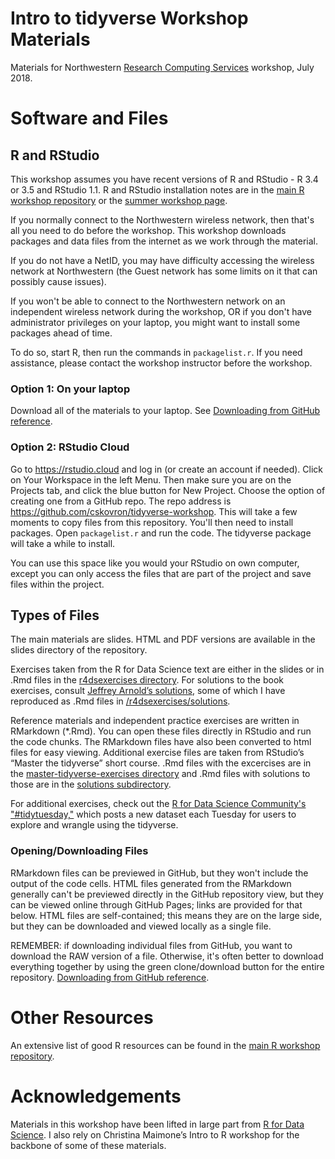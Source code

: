 # Intro to tidyverse Workshop Materials

Materials for Northwestern [Research Computing Services](http://www.it.northwestern.edu/research/) workshop, July 2018. 

# Software and Files

## R and RStudio

This workshop assumes you have recent versions of R and RStudio - R 3.4 or 3.5 and RStudio 1.1.  R and RStudio installation notes are in the [main R workshop repository](https://github.com/nuitrcs/rworkshops) or the [summer workshop page](https://sites.northwestern.edu/summerworkshops/resources/software-installation/).  

If you normally connect to the Northwestern wireless network, then that's all you need to do before the workshop.  This workshop downloads packages and data files from the internet as we work through the material.

If you do not have a NetID, you may have difficulty accessing the wireless network at Northwestern (the Guest network has some limits on it that can possibly cause issues).    

If you won't be able to connect to the Northwestern network on an independent wireless network during the workshop, OR if you don't have administrator privileges on your laptop, you might want to install some packages ahead of time.  

To do so, start R, then run the commands in `packagelist.r`.   If you need assistance, please contact the workshop instructor before the workshop.


### Option 1: On your laptop 

Download all of the materials to your laptop.  See [Downloading from GitHub reference](https://sites.northwestern.edu/summerworkshops/resources/downloading-from-github/).

### Option 2: RStudio Cloud

Go to https://rstudio.cloud and log in (or create an account if needed).  Click on Your Workspace in the left Menu.  Then make sure you are on the Projects tab, and click the blue button for New Project.  Choose the option of creating one from a GitHub repo.  The repo address is https://github.com/cskovron/tidyverse-workshop.  This will take a few moments to copy files from this repository.  You'll then need to install packages.  Open `packagelist.r` and run the code.  The tidyverse package will take a while to install.  

You can use this space like you would your RStudio on own computer, except you can only access the files that are part of the project and save files within the project.

## Types of Files

The main materials are slides. HTML and PDF versions are available in the slides directory of the repository.

Exercises taken from the R for Data Science text  are either in the slides or in .Rmd files in the [r4dsexercises directory](/r4dsexercises). For solutions to the book exercises, consult [Jeffrey Arnold’s solutions](https://jrnold.github.io/r4ds-exercise-solutions/), some of which I have reproduced as .Rmd files in [/r4dsexercises/solutions](/r4dsexercises/solutions).

Reference materials and independent practice exercises are written in RMarkdown (*.Rmd).  You can open these files directly in RStudio and run the code chunks.  The RMarkdown files have also been converted to html files for easy viewing.  Additional exercise files are taken from RStudio’s “Master the tidyverse” short course. .Rmd files with the excercises are in the [master-tidyverse-exercises directory](/master-tidyverse-exercises) and .Rmd files with solutions to those are in the [solutions subdirectory](/master-tidyverse-exercises/solutions).

For additional exercises, check out the [R for Data Science Community's "#tidytuesday,"](https://github.com/rfordatascience/tidytuesday/blob/master/README.md) which posts a new dataset each Tuesday for users to explore and wrangle using the tidyverse. 

### Opening/Downloading Files

RMarkdown files can be previewed in GitHub, but they won't include the output of the code cells.  HTML files generated from the RMarkdown generally can't be previewed directly in the GitHub repository view, but they can be viewed online through GitHub Pages; links are provided for that below.  HTML files are self-contained; this means they are on the large side, but they can be downloaded and viewed locally as a single file.

REMEMBER: if downloading individual files from GitHub, you want to download the RAW version of a file.  Otherwise, it's often better to download everything together by using the green clone/download button for the entire repository.  [Downloading from GitHub reference](https://sites.northwestern.edu/summerworkshops/resources/downloading-from-github/).


# Other Resources

An extensive list of good R resources can be found in the [main R workshop repository](https://github.com/nuitrcs/rworkshops).


# Acknowledgements

Materials in this workshop have been lifted in large part from [R for Data Science](http://r4ds.had.co.nz/). I also rely on Christina Maimone’s Intro to R workshop for the backbone of some of these materials. 
